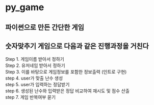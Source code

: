 # py_game
## 파이썬으로 만든 간단한 게임  
## 숫자맞추기 게임으로  다음과 같은 진행과정을 거친다  

Step 1. 게임이름 받아서 정하기  
Step 2. 유저네임 받아서 정하기  
Step 3. 이를 바탕으로 게임정보를 포함한 정보출력 (인트로 구현)  
step 4. user가 맞출 난수 생성  
step 5. user가 입력하는 정답받기  
step 6. 생성된 난수와 입력받은 정답 비교하여 재시도 및 점수 산출  
step 7. 게임 반복여부 묻기 

